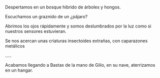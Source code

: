 Despertamos en un bosque híbrido de árboles y hongos. 

Escuchamos un graznido de un ¿pájaro? 

Abrimos los ojos rápidamente y somos deslumbrados por la luz como si nuestros sensores estuvieran. 

Se nos acercan unas criaturas insectoides extrañas, con caparazones metálicos 

..... 

Acabamos llegando a Bastax de la mano de Gilio, en su nave, aterrizamos en un hangar.